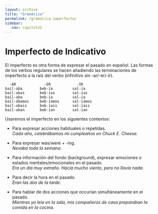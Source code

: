 ```yaml
---
layout: archive
title: "Gramática"
permalink: /gramatica-imperfecto/
sidebar:
   nav: capitulo2
---
```

# Imperfecto de Indicativo

El imperfecto es otra forma de expresar el pasado en español. Las formas de los verbos regulares se hacen añadiendo las terminaciones de imperfecto a la raíz del verbo (infinitivo sin -ar/-er/-ir).  

      -AR             -ER            -IR
    bail-aba        beb-ía         sal-ía
    bail-abas       beb-ías        sal-ías
    bail-aba        beb-ía         sal-ía
    bail-ábamos     beb-íamos      sal-íamos
    bail-abais      beb-íais       sal-íais
    bail-aban       beb-ían        sal-ían
    

Usaremos el imperfecto en los siguientes contextos: 

- Para expresar acciones habituales o repetidas.  
  _Cada año, celebrábamos mi cumpleaños en Chuck E. Cheese._  
  
- Para expresar was/were + -ing.  
  _Nevaba toda la semana._  
  
- Para información del fondo (background), expresar emociones o estados mentales/emocionales en el pasado.   
  _Era un día muy extraño. Hacía mucho viento, pero no llovía nada._   
  
- Para decir la hora en el pasado.   
  _Eran las dos de la tarde._   
  
- Para hablar de dos acciones que occurían simultáneamente en el pasado.   
  _Mientras yo leía en la sala, mis compañeros de casa preparaban la comida en la cocina._